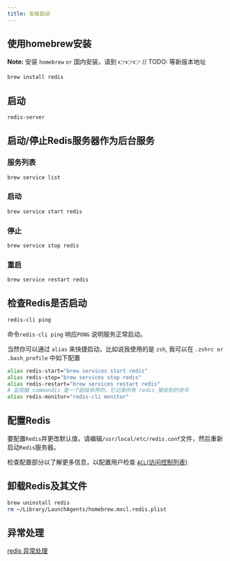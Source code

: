 ```yaml
---
title: 安装启动
---
```


## 使用homebrew安装

**Note:** 安装 `homebrew` `or` 国内安装，请到 👉👉👉 
// TODO: 等新版本地址

```sh
brew install redis
```

## 启动

```sh
redis-server
```

## 启动/停止Redis服务器作为后台服务

### 服务列表

```sh
brew service list
```

### 启动

```sh
brew service start redis
```

### 停止

```sh
brew service stop redis
```

### 重启

```sh
brew service restart redis
```

## 检查Redis是否启动

```sh
redis-cli ping
```

命令`redis-cli ping` 响应`PONG` 说明服务正常启动。

当然你可以通过 `alias` 来快捷启动，比如说我使用的是 `zsh`, 我可以在 `.zshrc or .bash_profile` 中如下配置

```sh
alias redis-start="brew services start redis"
alias redis-stop="brew services stop redis"
alias redis-restart="brew services restart redis"
# 监视器 commandis 是一个超级有用的，它记录所有 redis 接收到的命令
alias redis-monitor="redis-cli monitor"
```

## 配置Redis

要配置`Redis`并更改默认值，请编辑`/usr/local/etc/redis.conf`文件，然后重新启动`Redis`服务器。

检查配置部分以了解更多信息，以配置用户检查 [`ACL`(访问控制列表)](https://redis.io/topics/acl)

## 卸载Redis及其文件

```sh
brew uninstall redis
rm ~/Library/LaunchAgents/homebrew.mxcl.redis.plist
```

## 异常处理

[redis 异常处理](./issue.md)

